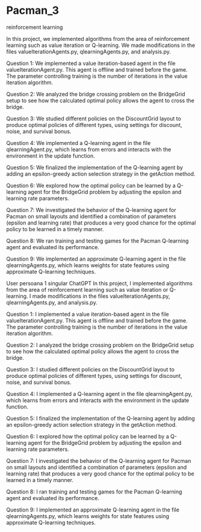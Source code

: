 # Pacman_3
 reinforcement learning

In this project, we implemented algorithms from the area of reinforcement learning such as value iteration or Q-learning. We made modifications in the files valueIterationAgents.py, qlearningAgents.py, and analysis.py.

Question 1: We implemented a value iteration-based agent in the file valueIterationAgent.py. This agent is offline and trained before the game. The parameter controlling training is the number of iterations in the value iteration algorithm.

Question 2: We analyzed the bridge crossing problem on the BridgeGrid setup to see how the calculated optimal policy allows the agent to cross the bridge.

Question 3: We studied different policies on the DiscountGrid layout to produce optimal policies of different types, using settings for discount, noise, and survival bonus.

Question 4: We implemented a Q-learning agent in the file qlearningAgent.py, which learns from errors and interacts with the environment in the update function.

Question 5: We finalized the implementation of the Q-learning agent by adding an epsilon-greedy action selection strategy in the getAction method.

Question 6: We explored how the optimal policy can be learned by a Q-learning agent for the BridgeGrid problem by adjusting the epsilon and learning rate parameters.

Question 7: We investigated the behavior of the Q-learning agent for Pacman on small layouts and identified a combination of parameters (epsilon and learning rate) that produces a very good chance for the optimal policy to be learned in a timely manner.

Question 8: We ran training and testing games for the Pacman Q-learning agent and evaluated its performance.

Question 9: We implemented an approximate Q-learning agent in the file qlearningAgents.py, which learns weights for state features using approximate Q-learning techniques.




User
persoana 1 singular
ChatGPT
In this project, I implemented algorithms from the area of reinforcement learning such as value iteration or Q-learning. I made modifications in the files valueIterationAgents.py, qlearningAgents.py, and analysis.py.

Question 1: I implemented a value iteration-based agent in the file valueIterationAgent.py. This agent is offline and trained before the game. The parameter controlling training is the number of iterations in the value iteration algorithm.

Question 2: I analyzed the bridge crossing problem on the BridgeGrid setup to see how the calculated optimal policy allows the agent to cross the bridge.

Question 3: I studied different policies on the DiscountGrid layout to produce optimal policies of different types, using settings for discount, noise, and survival bonus.

Question 4: I implemented a Q-learning agent in the file qlearningAgent.py, which learns from errors and interacts with the environment in the update function.

Question 5: I finalized the implementation of the Q-learning agent by adding an epsilon-greedy action selection strategy in the getAction method.

Question 6: I explored how the optimal policy can be learned by a Q-learning agent for the BridgeGrid problem by adjusting the epsilon and learning rate parameters.

Question 7: I investigated the behavior of the Q-learning agent for Pacman on small layouts and identified a combination of parameters (epsilon and learning rate) that produces a very good chance for the optimal policy to be learned in a timely manner.

Question 8: I ran training and testing games for the Pacman Q-learning agent and evaluated its performance.

Question 9: I implemented an approximate Q-learning agent in the file qlearningAgents.py, which learns weights for state features using approximate Q-learning techniques.
